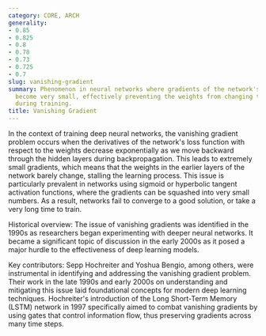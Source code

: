 ```yaml
---
category: CORE, ARCH
generality:
- 0.85
- 0.825
- 0.8
- 0.78
- 0.73
- 0.725
- 0.7
slug: vanishing-gradient
summary: Phenomenon in neural networks where gradients of the network's parameters
  become very small, effectively preventing the weights from changing their values
  during training.
title: Vanishing Gradient
---
```


In the context of training deep neural networks, the vanishing gradient problem occurs when the derivatives of the network's loss function with respect to the weights decrease exponentially as we move backward through the hidden layers during backpropagation. This leads to extremely small gradients, which means that the weights in the earlier layers of the network barely change, stalling the learning process. This issue is particularly prevalent in networks using sigmoid or hyperbolic tangent activation functions, where the gradients can be squashed into very small numbers. As a result, networks fail to converge to a good solution, or take a very long time to train.

Historical overview:
The issue of vanishing gradients was identified in the 1990s as researchers began experimenting with deeper neural networks. It became a significant topic of discussion in the early 2000s as it posed a major hurdle to the effectiveness of deep learning models.

Key contributors:
Sepp Hochreiter and Yoshua Bengio, among others, were instrumental in identifying and addressing the vanishing gradient problem. Their work in the late 1990s and early 2000s on understanding and mitigating this issue laid foundational concepts for modern deep learning techniques. Hochreiter's introduction of the Long Short-Term Memory (LSTM) network in 1997 specifically aimed to combat vanishing gradients by using gates that control information flow, thus preserving gradients across many time steps.